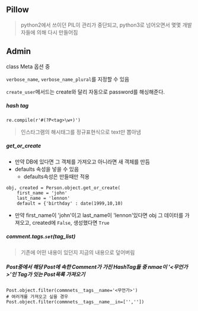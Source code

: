 ## Pillow

> python2에서 쓰이던 PIL이 관리가 중단되고, python3로 넘어오면서 몇몇 개발자들에 의해 다시 만들어짐

## Admin

class Meta 옵션 중

`verbose_name`, `verbose_name_plural`를 지정할 수 있음

`create_user`메서드는 create와 달리 자동으로 password를 해싱해준다.

##### hash tag

`re.compile(r'#(?P<tag>\w+)')`
> 인스타그램의 해시태그를 정규표현식으로 text만 뽑아냄

##### get\_or_create

* 만약 DB에 있다면 그 객체를 가져오고 아니라면 새 객체를 만듬
* defaults 속성을 넣을 수 있음
	* defaults속성은 만들때만 적용

```
obj, created = Person.object.get_or_create(
	first_name = 'john'
	last_name = 'lennon'
	default = {'birthday' : date(1999,10,10)
```

* 만약 first_name이 'john'이고 last_name이 'lennon'있다면 obj 그 데이터를 가져오고, created에 `False`, 생성했다면 `True`

##### comment.tags.`set`(tag_list)

>기존에 어떤 내용이 있던지 지금의 내용으로 덮어버림

##### Post중에서 해당 Post에 속한 Comment가 가진 HashTag들 중 nmae이 '<무언가>'인 Tag가 잇는 Post목록 가져오기

```
Post.object.filter(commnets__tags__name='<무언가>')
# 여러개를 가져오고 싶을 경우
Post.object.filter(commnets__tags__name__in=['',''])
```